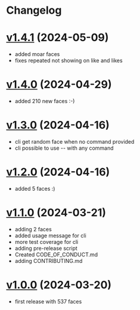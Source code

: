 # Changelog

# [v1.4.1](https://github.com/carvilsi/facetxt/releases/tag/v1.4.1) (2024-05-09)

- added moar faces
- fixes repeated not showing on like and likes

# [v1.4.0](https://github.com/carvilsi/facetxt/releases/tag/v1.4.0) (2024-04-29)

- added 210 new faces :-)

# [v1.3.0](https://github.com/carvilsi/facetxt/releases/tag/v1.3.0) (2024-04-16)

- cli get random face when no command provided
- cli possible to use -- with any command 

# [v1.2.0](https://github.com/carvilsi/facetxt/releases/tag/v1.2.0) (2024-04-16)

- added 5 faces :)

# [v1.1.0](https://github.com/carvilsi/facetxt/releases/tag/v1.1.0) (2024-03-21)

- adding 2 faces 
- added usage message for cli
- more test coverage for cli
- adding pre-release script
- Created CODE_OF_CONDUCT.md
- adding CONTRIBUTING.md

# [v1.0.0](https://github.com/carvilsi/facetxt/releases/tag/v1.0.0) (2024-03-20)

- first release with 537 faces 

